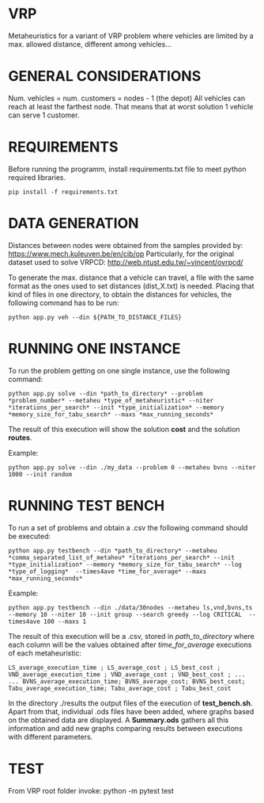 # VRP
Metaheuristics for a variant of VRP problem where vehicles are limited by a max. allowed distance, different among vehicles...


# GENERAL CONSIDERATIONS
Num. vehicles = num. customers = nodes - 1 (the depot)
All vehicles can reach at least the farthest node. That means that at worst solution 1 vehicle can serve 1 customer.

# REQUIREMENTS
Before running the programm, install requirements.txt file to meet python required libraries.
~~~
pip install -f requirements.txt
~~~

# DATA GENERATION
Distances between nodes were obtained from the samples provided by: https://www.mech.kuleuven.be/en/cib/op
Particularly, for the original dataset used to solve VRPCD: http://web.ntust.edu.tw/~vincent/ovrpcd/

To generate the max. distance that a vehicle can travel, a file with the same format as the ones used to set distances (dist_X.txt) is needed.
Placing that kind of files in one directory, to obtain the distances for vehicles, the following command has to be run:
~~~
python app.py veh --din ${PATH_TO_DISTANCE_FILES}
~~~

# RUNNING ONE INSTANCE
To run the problem getting on one single instance, use the following command:
~~~
python app.py solve --din *path_to_directory* --problem *problem_number* --metaheu *type_of_metaheuristic* --niter *iterations_per_search* --init *type_initialization* --memory *memory_size_for_tabu_search* --maxs *max_running_seconds*
~~~

The result of this execution will show the solution **cost** and the solution **routes**.

Example:
~~~
python app.py solve --din ./my_data --problem 0 --metaheu bvns --niter 1000 --init random 
~~~

# RUNNING TEST BENCH
To run a set of problems and obtain a .csv the following command should be executed:
~~~
python app.py testbench --din *path_to_directory* --metaheu *comma_separated_list_of_metaheu* *iterations_per_search* --init *type_initialization* --memory *memory_size_for_tabu_search* --log *type_of_logging*  --times4ave *time_for_average* --maxs *max_running_seconds*
~~~

Example:
~~~
python app.py testbench --din ./data/30nodes --metaheu ls,vnd,bvns,ts --memory 10 --niter 10 --init group --search greedy --log CRITICAL  --times4ave 100 --maxs 1
~~~

The result of this execution will be a .csv, stored in *path_to_directory* where each column will be the values obtained after *time_for_average* executions of each metaheuristic:
~~~
LS_average_execution_time ; LS_average_cost ; LS_best_cost ; VND_average_execution_time ; VND_average_cost ; VND_best_cost ; ...
... BVNS_average_execution_time; BVNS_average_cost; BVNS_best_cost; Tabu_average_execution_time; Tabu_average_cost ; Tabu_best_cost 
~~~

In the directory ./results the output files of the execution of **test_bench.sh**. Apart from that, individual .ods files have been added, where graphs based on the obtained data are displayed. A **Summary.ods** gathers all this information and add new graphs comparing results between executions with different parameters.

# TEST
From VRP root folder invoke:
python -m pytest test
